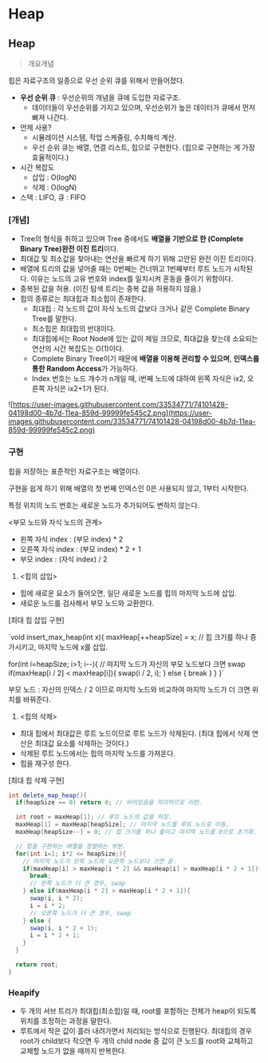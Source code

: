# Heap

## **Heap**

> 개요개념

힙은 자료구조의 일종으로 우선 순위 큐를 위해서 만들어졌다.

- **우선 순위 큐** : 우선순위의 개념을 큐에 도입한 자료구조.
  - 데이터들이 우선순위를 가지고 있으며, 우선순위가 높은 데이터가 큐에서 먼저 빠져 나간다.
- 언제 사용?
  - 시뮬레이션 시스템, 작업 스케줄링, 수치해석 계산.
  - 우선 순위 큐는 배열, 연결 리스트, 힙으로 구현한다. (힙으로 구현하는 게 가장 효율적이다.)
- 시간 복잡도
  - 삽입 : O(logN)
  - 삭제 : O(logN)
- 스택 : LIFO, 큐 : FIFO

### **[개념]**

- Tree의 형식을 취하고 있으며 Tree 중에서도 **배열을 기반으로 한 (Complete Binary Tree)완전 이진 트리**이다.
- 최대값 및 최소값을 찾아내는 연산을 빠르게 하기 위해 고안된 완전 이진 트리이다.
- 배열에 트리의 값을 넣어줄 때는 0번째는 건너뛰고 1번째부터 루트 노드가 시작된다. 이유는 노드의 고유 번호와 index를 일치시켜 혼동을 줄이기 위함이다.
- 중복된 값을 허용. (이진 탐색 트리는 중복 값을 허용하지 않음.)
- 힙의 종류로는 최대힙과 최소힙이 존재한다.
  - 최대힙 : 각 노드의 값이 자식 노드의 값보다 크거나 같은 Complete Binary Tree를 말한다.
  - 최소힙은 최대힙의 반대이다.
  - 최대힙에서는 Root Node에 있는 값이 제일 크므로, 최대값을 찾는데 소요되는 연산의 시간 복잡도는 O(1)이다.
  - Complete Binary Tree이기 때문에 **배열을 이용해 관리할 수 있으며**, **인덱스를 통한 Random Access**가 가능하다.
  - Index 번호는 노드 개수가 n개일 때, i번째 노드에 대하여 왼쪽 자식은 ix2, 오른쪽 자식은 ix2+1가 된다.

![https://user-images.githubusercontent.com/33534771/74101428-04198d00-4b7d-11ea-859d-99999fe545c2.png](https://user-images.githubusercontent.com/33534771/74101428-04198d00-4b7d-11ea-859d-99999fe545c2.png)

### **구현**

힙을 저장하는 표준적인 자료구조는 배열이다.

구현을 쉽게 하기 위해 배열의 첫 번째 인덱스인 0은 사용되지 않고, 1부터 시작한다.

특정 위치의 노드 번호는 새로운 노드가 추가되어도 변하지 않는다.

<부모 노드와 자식 노드의 관계>

- 왼쪽 자식 index : (부모 index) \* 2
- 오른쪽 자식 index : (부모 index) \* 2 + 1
- 부모 index : (자식 index) / 2

1. <힙의 삽입>

- 힙에 새로운 요소가 들어오면, 일단 새로운 노드를 힙의 마지막 노드에 삽입.
- 새로운 노드를 검사해서 부모 노드와 교환한다.

[최대 힙 삽입 구현]

`void insert_max_heap(int x){
maxHeap[++heapSize] = x;
// 힙 크기를 하나 증가시키고, 마지막 노드에 x를 삽입.

for(int i=heapSize; i>1; i--){
// 마지막 노드가 자신의 부모 노드보다 크면 swap
if(maxHeap[i / 2] < maxHeap[i]){
swap(i / 2, i);
} else {
break
}
}
}`

부모 노드 : 자신의 인덱스 / 2 이므로 마지막 노드와 비교하여 마지막 노드가 더 크면 위치를 바꿔준다.

1. <힙의 삭제>

- 최대 힙에서 최대값은 루트 노드이므로 루트 노드가 삭제된다. (최대 힙에서 삭제 연산은 최대값 요소를 삭제하는 것이다.)
- 삭제된 루트 노드에서는 힙의 마지막 노드를 가져온다.
- 힙을 재구성 한다.

[최대 힙 삭제 구현]

```java
int delete_map_heap(){
  if(heapSize == 0) return 0; // 비어있음을 의미하므로 리턴.

  int root = maxHeap[1]; // 루트 노드의 값을 저장.
  maxHeap[1] = maxHeap[heapSize]; // 마지막 노드를 루트 노드로 이동.
  maxHeap[heapSize--] = 0; // 힙 크기를 하나 줄이고 마지막 노드를 0으로 초기화.

  // 힙을 구현하는 배열을 정렬하는 부분.
  for(int i=1; i*2 <= heapSize;){
    // 마지막 노드가 왼쪽 노드와 오른쪽 노드보다 크면 끝.
    if(maxHeap[i] > maxHeap[i * 2] && maxHeap[i] > maxHeap[i * 2 + 1]){
      break;
      // 왼쪽 노드가 더 큰 경우, swap
    } else if(maxHeap[i * 2] > maxHeap[i * 2 + 1]){
      swap(i, i * 2);
      i = i * 2;
      // 오른쪽 노드가 더 큰 경우, swap
    } else {
      swap(i, i * 2 + 1);
      i = i * 2 + 1;
    }
  }

  return root;
}
```

### **Heapify**

- 두 개의 서브 트리가 최대힙(최소힙)일 때, root를 포함하는 전체가 heap이 되도록 위치를 조정하는 과정을 말한다.
- 루트에서 작은 값이 흘러 내려가면서 처리되는 방식으로 진행된다. 최대힙의 경우 root가 child보다 작으면 두 개의 child node 중 값이 큰 노드를 root와 교체하고 교체할 노드가 없을 때까지 반복한다.
